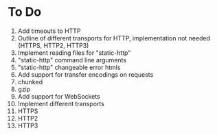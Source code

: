 # To Do
 1. Add timeouts to HTTP
 2. Outline of different transports for HTTP, implementation not needed (HTTPS, HTTP2, HTTP3)
 3. Implement reading files for "static-http"
 4. "static-http" command line arguments
 5. "static-http" changeable error htmls
 6. Add support for transfer encodings on requests
   1. chunked
   2. gzip
 7. Add support for WebSockets
 8. Implement different transports
   1. HTTPS
   2. HTTP2
   3. HTTP3